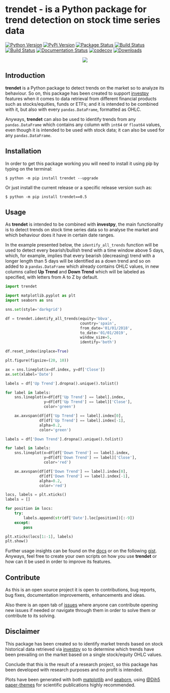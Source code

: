 # trendet - is a Python package for trend detection on stock time series data

[![Python Version](https://img.shields.io/pypi/pyversions/trendet.svg)](https://pypi.org/project/trendet/)
[![PyPi Version](https://img.shields.io/pypi/v/trendet.svg)](https://pypi.org/project/trendet/)
[![Package Status](https://img.shields.io/pypi/status/trendet.svg)](https://pypi.org/project/trendet/)
[![Build Status](https://dev.azure.com/alvarob96/alvarob96/_apis/build/status/alvarob96.trendet?branchName=master)](https://dev.azure.com/alvarob96/alvarob96/_build?definitionId=1&_a=summary)
[![Build Status](https://img.shields.io/travis/alvarob96/trendet/master.svg?label=Travis%20CI&logo=travis&logoColor=white)](https://travis-ci.org/alvarob96/trendet)
[![Documentation Status](https://readthedocs.org/projects/trendet/badge/?version=latest)](https://trendet.readthedocs.io/)
[![codecov](https://codecov.io/gh/alvarob96/trendet/branch/master/graph/badge.svg)](https://codecov.io/gh/alvarob96/trendet)
[![Downloads](https://img.shields.io/pypi/dm/trendet.svg?style=flat)](https://pypistats.org/packages/trendet)

<p align="center">
  <img src="https://raw.githubusercontent.com/alvarob96/trendet/master/docs/trendet.jpg"/>
</p>

## Introduction

**trendet** is a Python package to detect trends on the market so to analyze its behaviour. So on, this package
has been created to support [investpy](https://github.com/alvarob96/investpy) features when it comes to data retrieval
from different financial products such as stocks/equities, funds or ETFs; and it is intended to be combined with it, 
but also with every `pandas.DataFrame`, formatted as OHLC.

Anyways, **trendet** can also be used to identify trends from any `pandas.DataFrame` which contains any column with
`int64` or `float64` values, even though it is intended to be used with stock data; it can also be used for any
`pandas.DataFrame`.

## Installation

In order to get this package working you will need to install it using pip by typing on the terminal:

``$ python -m pip install trendet --upgrade``

Or just install the current release or a specific release version such as:

``$ python -m pip install trendet==0.5``

## Usage

As **trendet** is intended to be combined with **investpy**, the main functionality is to
detect trends on stock time series data so to analyse the market and which behaviour does it have
in certain date ranges.

In the example presented below, the ``identify_all_trends`` function will be used to detect every bearish/bullish trend
with a time window above 5 days, which, for example, implies that every bearish (decreasing) trend with a longer
length than 5 days will be identified as a down trend and so on added to a ``pandas.DataFrame`` which already contains
OHLC values, in new columns called **Up Trend** and **Down Trend** which will be labeled as specified, with letters 
from A to Z by default.

````python
import trendet

import matplotlib.pyplot as plt
import seaborn as sns

sns.set(style='darkgrid')

df = trendet.identify_all_trends(equity='bbva',
                                 country='spain',
                                 from_date='01/01/2018',
                                 to_date='01/01/2019',
                                 window_size=5,
                                 identify='both')

df.reset_index(inplace=True)

plt.figure(figsize=(20, 10))

ax = sns.lineplot(x=df.index, y=df['Close'])
ax.set(xlabel='Date')

labels = df['Up Trend'].dropna().unique().tolist()

for label in labels:
    sns.lineplot(x=df[df['Up Trend'] == label].index,
                 y=df[df['Up Trend'] == label]['Close'],
                 color='green')

    ax.axvspan(df[df['Up Trend'] == label].index[0],
               df[df['Up Trend'] == label].index[-1],
               alpha=0.2,
               color='green')

labels = df['Down Trend'].dropna().unique().tolist()

for label in labels:
    sns.lineplot(x=df[df['Down Trend'] == label].index,
                 y=df[df['Down Trend'] == label]['Close'],
                 color='red')

    ax.axvspan(df[df['Down Trend'] == label].index[0],
               df[df['Down Trend'] == label].index[-1],
               alpha=0.2,
               color='red')

locs, labels = plt.xticks()
labels = []

for position in locs:
    try:
        labels.append(str(df['Date'].loc[position])[:-9])
    except:
        pass

plt.xticks(locs[1:-1], labels)
plt.show()
````

Further usage insights can be found on the [docs](https://trendet.readthedocs.io/) or on the following 
[gist](https://gist.github.com/alvarob96/98f94dcfec59f78a16ad2edbf464ce75#file-identify_all_trends-py). Anyways, 
feel free to create your own scripts on how you use **trendet** or how can it be used in order to improve its features.

## Contribute

As this is an open source project it is open to contributions, bug reports, bug fixes, documentation improvements, 
enhancements and ideas.

Also there is an open tab of [issues](https://github.com/alvarob96/trendet/issues) where anyone can contribute opening 
new issues if needed or navigate through them in order to solve them or contribute to its solving.

## Disclaimer

This package has been created so to identify market trends based on stock historical data retrieved via 
[investpy](https://github.com/alvarob96/investpy) so to determine which trends have been prevailing on the market
based on a single stock/equity OHLC values.

Conclude that this is the result of a research project, so this package has been developed with research purposes and
no profit is intended.

Plots have been generated with both [matplotlib](https://pypi.org/project/matplotlib/) and 
[seaborn](https://pypi.org/project/seaborn/), using [@Dih5](https://github.com/Dih5) 
[paper-themes](https://github.com/Dih5/paper-themes) for scientific publications highly recommended.
